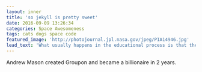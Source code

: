 ```yaml
---
layout: inner
title: 'so jekyll is pretty sweet'
date: 2016-09-09 13:26:34
categories: Space Awesomeness
tags: cats dogs space code
featured_image: 'http://photojournal.jpl.nasa.gov/jpeg/PIA14946.jpg'
lead_text: 'What usually happens in the educational process is that the faculties are dulled, overloaded, stuffed and paralyzed so that by the time most people are mature they have lost their innate capabilities. R. Buckminster Fuller'
---
```


Andrew Mason created Groupon and became a billionaire in 2 years. 



